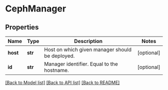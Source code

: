 # CephManager

## Properties
Name | Type | Description | Notes
------------ | ------------- | ------------- | -------------
**host** | **str** | Host on which given manager should be deployed. | [optional] 
**id** | **str** | Manager identifier. Equal to the hostname. | [optional] 

[[Back to Model list]](../README.md#documentation-for-models) [[Back to API list]](../README.md#documentation-for-api-endpoints) [[Back to README]](../README.md)

